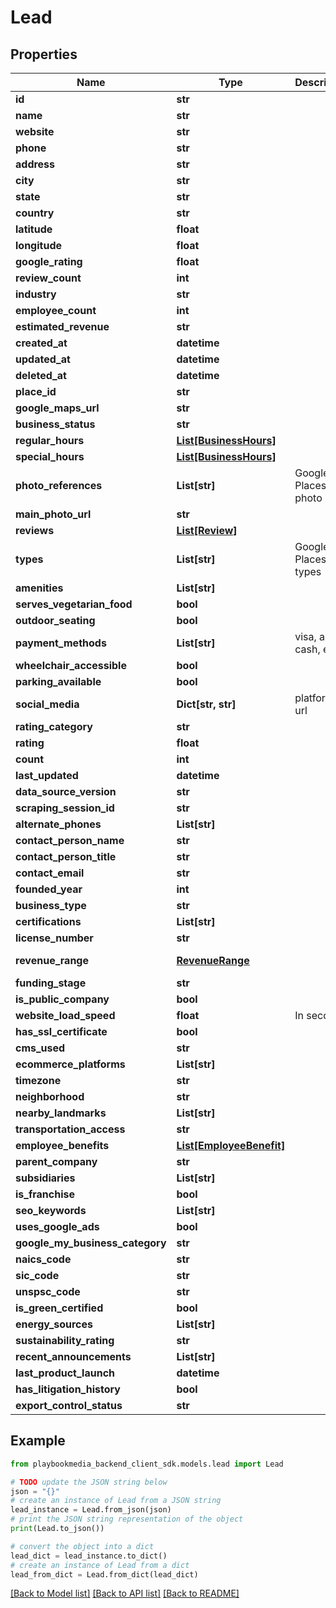 # Lead


## Properties

Name | Type | Description | Notes
------------ | ------------- | ------------- | -------------
**id** | **str** |  | [optional] 
**name** | **str** |  | [optional] 
**website** | **str** |  | [optional] 
**phone** | **str** |  | [optional] 
**address** | **str** |  | [optional] 
**city** | **str** |  | [optional] 
**state** | **str** |  | [optional] 
**country** | **str** |  | [optional] 
**latitude** | **float** |  | [optional] 
**longitude** | **float** |  | [optional] 
**google_rating** | **float** |  | [optional] 
**review_count** | **int** |  | [optional] 
**industry** | **str** |  | [optional] 
**employee_count** | **int** |  | [optional] 
**estimated_revenue** | **str** |  | [optional] 
**created_at** | **datetime** |  | [optional] 
**updated_at** | **datetime** |  | [optional] 
**deleted_at** | **datetime** |  | [optional] 
**place_id** | **str** |  | [optional] 
**google_maps_url** | **str** |  | [optional] 
**business_status** | **str** |  | [optional] 
**regular_hours** | [**List[BusinessHours]**](BusinessHours.md) |  | [optional] 
**special_hours** | [**List[BusinessHours]**](BusinessHours.md) |  | [optional] 
**photo_references** | **List[str]** | Google Places photo IDs | [optional] 
**main_photo_url** | **str** |  | [optional] 
**reviews** | [**List[Review]**](Review.md) |  | [optional] 
**types** | **List[str]** | Google Places types | [optional] 
**amenities** | **List[str]** |  | [optional] 
**serves_vegetarian_food** | **bool** |  | [optional] 
**outdoor_seating** | **bool** |  | [optional] 
**payment_methods** | **List[str]** | visa, amex, cash, etc | [optional] 
**wheelchair_accessible** | **bool** |  | [optional] 
**parking_available** | **bool** |  | [optional] 
**social_media** | **Dict[str, str]** | platform -&gt; url | [optional] 
**rating_category** | **str** |  | [optional] 
**rating** | **float** |  | [optional] 
**count** | **int** |  | [optional] 
**last_updated** | **datetime** |  | [optional] 
**data_source_version** | **str** |  | [optional] 
**scraping_session_id** | **str** |  | [optional] 
**alternate_phones** | **List[str]** |  | [optional] 
**contact_person_name** | **str** |  | [optional] 
**contact_person_title** | **str** |  | [optional] 
**contact_email** | **str** |  | [optional] 
**founded_year** | **int** |  | [optional] 
**business_type** | **str** |  | [optional] 
**certifications** | **List[str]** |  | [optional] 
**license_number** | **str** |  | [optional] 
**revenue_range** | [**RevenueRange**](RevenueRange.md) |  | [optional] [default to RevenueRange.UNSPECIFIED]
**funding_stage** | **str** |  | [optional] 
**is_public_company** | **bool** |  | [optional] 
**website_load_speed** | **float** | In seconds | [optional] 
**has_ssl_certificate** | **bool** |  | [optional] 
**cms_used** | **str** |  | [optional] 
**ecommerce_platforms** | **List[str]** |  | [optional] 
**timezone** | **str** |  | [optional] 
**neighborhood** | **str** |  | [optional] 
**nearby_landmarks** | **List[str]** |  | [optional] 
**transportation_access** | **str** |  | [optional] 
**employee_benefits** | [**List[EmployeeBenefit]**](EmployeeBenefit.md) |  | [optional] 
**parent_company** | **str** |  | [optional] 
**subsidiaries** | **List[str]** |  | [optional] 
**is_franchise** | **bool** |  | [optional] 
**seo_keywords** | **List[str]** |  | [optional] 
**uses_google_ads** | **bool** |  | [optional] 
**google_my_business_category** | **str** |  | [optional] 
**naics_code** | **str** |  | [optional] 
**sic_code** | **str** |  | [optional] 
**unspsc_code** | **str** |  | [optional] 
**is_green_certified** | **bool** |  | [optional] 
**energy_sources** | **List[str]** |  | [optional] 
**sustainability_rating** | **str** |  | [optional] 
**recent_announcements** | **List[str]** |  | [optional] 
**last_product_launch** | **datetime** |  | [optional] 
**has_litigation_history** | **bool** |  | [optional] 
**export_control_status** | **str** |  | [optional] 

## Example

```python
from playbookmedia_backend_client_sdk.models.lead import Lead

# TODO update the JSON string below
json = "{}"
# create an instance of Lead from a JSON string
lead_instance = Lead.from_json(json)
# print the JSON string representation of the object
print(Lead.to_json())

# convert the object into a dict
lead_dict = lead_instance.to_dict()
# create an instance of Lead from a dict
lead_from_dict = Lead.from_dict(lead_dict)
```
[[Back to Model list]](../README.md#documentation-for-models) [[Back to API list]](../README.md#documentation-for-api-endpoints) [[Back to README]](../README.md)


